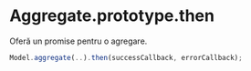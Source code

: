 # Aggregate.prototype.then

Oferă un promise pentru o agregare.

```javascript
Model.aggregate(..).then(successCallback, errorCallback);
```
